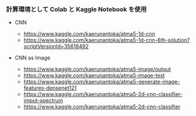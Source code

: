 
###  計算環境として Colab と Kaggle Notebook を使用

- CNN 
    - https://www.kaggle.com/kaerunantoka/atma5-1d-cnn
    - https://www.kaggle.com/kaerunantoka/atma5-1d-cnn-6th-solution?scriptVersionId=35618492

- CNN as Image
    - https://www.kaggle.com/kaerunantoka/atma5-image/output
    - https://www.kaggle.com/kaerunantoka/atma5-image-test
    - https://www.kaggle.com/kaerunantoka/atma5-generate-image-features-densenet121
    - https://www.kaggle.com/kaerunantoka/atma5-2d-cnn-classifier-imput-spectrum
    - https://www.kaggle.com/kaerunantoka/atma5-2d-cnn-classifier

